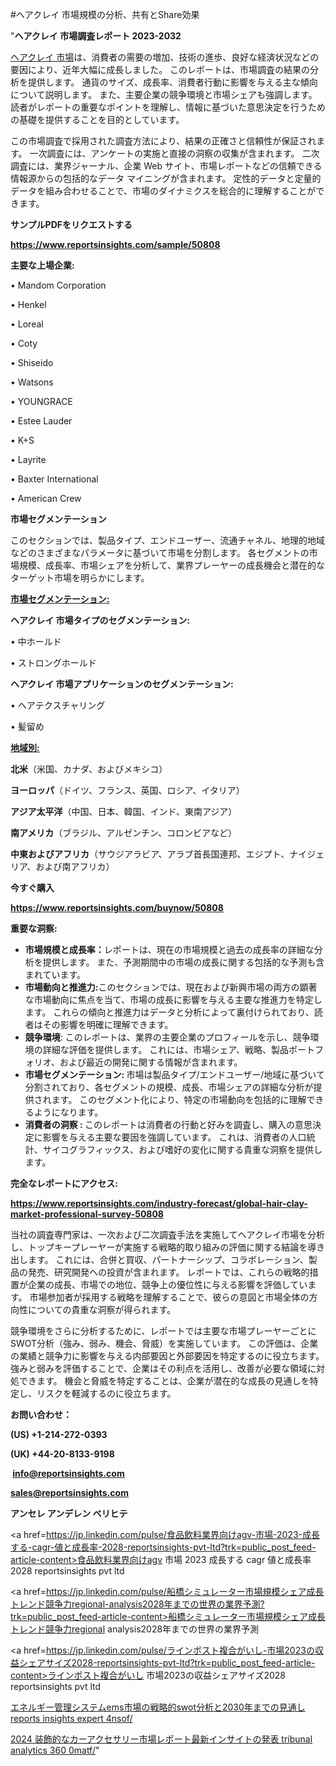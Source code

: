 #ヘアクレイ 市場規模の分析、共有とShare効果

"<strong>ヘアクレイ 市場調査レポート 2023-2032</strong>

<a href=https://www.reportsinsights.com/sample/50808>ヘアクレイ 市場</a>は、消費者の需要の増加、技術の進歩、良好な経済状況などの要因により、近年大幅に成長しました。 このレポートは、市場調査の結果の分析を提供します。 通貨のサイズ、成長率、消費者行動に影響を与える主な傾向について説明します。 また、主要企業の競争環境と市場シェアも強調します。 読者がレポートの重要なポイントを理解し、情報に基づいた意思決定を行うための基礎を提供することを目的としています。

この市場調査で採用された調査方法により、結果の正確さと信頼性が保証されます。 一次調査には、アンケートの実施と直接の洞察の収集が含まれます。 二次調査には、業界ジャーナル、企業 Web サイト、市場レポートなどの信頼できる情報源からの包括的なデータ マイニングが含まれます。 定性的データと定量的データを組み合わせることで、市場のダイナミクスを総合的に理解することができます。

<strong><b>サンプルPDFをリクエストする</b></strong>

<a href=https://www.reportsinsights.com/sample/50808><strong><u>https://www.reportsinsights.com/sample/50808</u></strong></a>

<strong>主要な上場企業:</strong>

• Mandom Corporation

• Henkel

• Loreal

• Coty

• Shiseido

• Watsons

• YOUNGRACE

• Estee Lauder

• K+S

• Layrite

• Baxter International

• American Crew

<strong>市場セグメンテーション</strong>

このセクションでは、製品タイプ、エンドユーザー、流通チャネル、地理的地域などのさまざまなパラメータに基づいて市場を分割します。 各セグメントの市場規模、成長率、市場シェアを分析して、業界プレーヤーの成長機会と潜在的なターゲット市場を明らかにします。

<strong><u>市場セグメンテーション</u></strong><strong><u>:</u></strong>

<strong>ヘアクレイ 市場タイプのセグメンテーション:</strong>

• 中ホールド

• ストロングホールド

<strong>ヘアクレイ 市場アプリケーションのセグメンテーション:</strong>

• ヘアテクスチャリング

• 髪留め

<strong><u>地域別</u></strong><strong><u>:</u></strong>

<strong>北米</strong>（米国、カナダ、およびメキシコ）

<strong>ヨーロッパ</strong>（ドイツ、フランス、英国、ロシア、イタリア）

<strong>アジア太平洋</strong>（中国、日本、韓国、インド、東南アジア）

<strong>南アメリカ</strong>（ブラジル、アルゼンチン、コロンビアなど）

<strong>中東およびアフリカ</strong>（サウジアラビア、アラブ首長国連邦、エジプト、ナイジェリア、および南アフリカ）

<strong>今すぐ購入</strong>

<a href=https://www.reportsinsights.com/buynow/50808><strong><u>https://www.reportsinsights.com/buynow/50808</u></strong></a>

<strong>重要な洞察:</strong>
<ul>
  <li><strong>市場規模と成長率：</strong>レポートは、現在の市場規模と過去の成長率の詳細な分析を提供します。 また、予測期間中の市場の成長に関する包括的な予測も含まれています。</li>
  <li><strong>市場動向と推進力:</strong>このセクションでは、現在および新興市場の両方の顕著な市場動向に焦点を当て、市場の成長に影響を与える主要な推進力を特定します。 これらの傾向と推進力はデータと分析によって裏付けられており、読者はその影響を明確に理解できます。</li>
  <li><strong>競争環境</strong>: このレポートは、業界の主要企業のプロフィールを示し、競争環境の詳細な評価を提供します。 これには、市場シェア、戦略、製品ポートフォリオ、および最近の開発に関する情報が含まれます。</li>
  <li><strong>市場セグメンテーション: </strong>市場は製品タイプ/エンドユーザー/地域に基づいて分割されており、各セグメントの規模、成長、市場シェアの詳細な分析が提供されます。 このセグメント化により、特定の市場動向を包括的に理解できるようになります。</li>
  <li><strong>消費者の洞察 : </strong>このレポートは消費者の行動と好みを調査し、購入の意思決定に影響を与える主要な要因を強調しています。 これは、消費者の人口統計、サイコグラフィックス、および嗜好の変化に関する貴重な洞察を提供します。</li>
</ul>
<strong>完全なレポートにアクセス:</strong>

<a href=https://www.reportsinsights.com/industry-forecast/global-hair-clay-market-professional-survey-50808><strong><u><b>https://www.reportsinsights.com/industry-forecast/global-hair-clay-market-professional-survey-50808</b></u></strong></a>

当社の調査専門家は、一次および二次調査手法を実施してヘアクレイ市場を分析し、トップキープレーヤーが実施する戦略的取り組みの評価に関する結論を導き出します。 これには、合併と買収、パートナーシップ、コラボレーション、製品の発売、研究開発への投資が含まれます。 レポートでは、これらの戦略的措置が企業の成長、市場での地位、競争上の優位性に与える影響を評価しています。 市場参加者が採用する戦略を理解することで、彼らの意図と市場全体の方向性についての貴重な洞察が得られます。

競争環境をさらに分析するために、レポートでは主要な市場プレーヤーごとにSWOT分析（強み、弱み、機会、脅威）を実施しています。 この評価は、企業の業績と競争力に影響を与える内部要因と外部要因を特定するのに役立ちます。 強みと弱みを評価することで、企業はその利点を活用し、改善が必要な領域に対処できます。 機会と脅威を特定することは、企業が潜在的な成長の見通しを特定し、リスクを軽減するのに役立ちます。

<strong>お問い合わせ：</strong>

<strong>(US) +1-214-272-0393</strong>

<strong>(UK) +44-20-8133-9198</strong>

<strong> </strong><a href=info@reportsinsights.com><strong><u>info@reportsinsights.com</u></strong></a>

<a href=sales@reportsinsights.com><strong><u>sales@reportsinsights.com</u></strong></a>

<strong>アンセレ アンデレン ベリヒテ</strong>

<a href=https://jp.linkedin.com/pulse/食品飲料業界向けagv-市場-2023-成長する-cagr-値と成長率-2028-reportsinsights-pvt-ltd?trk=public_post_feed-article-content>食品飲料業界向けagv 市場 2023 成長する cagr 値と成長率 2028 reportsinsights pvt ltd</a>

<a href=https://jp.linkedin.com/pulse/船橋シミュレーター市場規模シェア成長トレンド競争力regional-analysis2028年までの世界の業界予測?trk=public_post_feed-article-content>船橋シミュレーター市場規模シェア成長トレンド競争力regional analysis2028年までの世界の業界予測</a>

<a href=https://jp.linkedin.com/pulse/ラインポスト複合がいし-市場2023の収益シェアサイズ2028-reportsinsights-pvt-ltd?trk=public_post_feed-article-content>ラインポスト複合がいし 市場2023の収益シェアサイズ2028 reportsinsights pvt ltd</a>

<a href=https://www.linkedin.com/pulse/エネルギー管理システムems市場の戦略的swot分析と2030年までの見通し-reports-insights-expert-4nsof/>エネルギー管理システムems市場の戦略的swot分析と2030年までの見通し reports insights expert 4nsof/</a>

<a href=https://www.linkedin.com/pulse/2024-装飾的なカーアクセサリー市場レポート最新インサイトの発表-tribunal-analytics-360-0matf/>2024 装飾的なカーアクセサリー市場レポート最新インサイトの発表 tribunal analytics 360 0matf/</a>"
